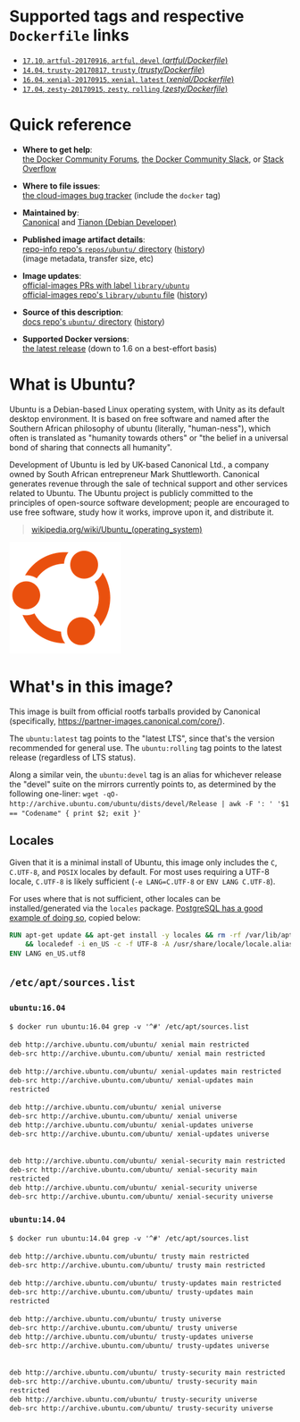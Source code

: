 <!--

********************************************************************************

WARNING:

    DO NOT EDIT "ubuntu/README.md"

    IT IS AUTO-GENERATED

    (from the other files in "ubuntu/" combined with a set of templates)

********************************************************************************

-->

# Supported tags and respective `Dockerfile` links

-	[`17.10`, `artful-20170916`, `artful`, `devel` (*artful/Dockerfile*)](https://github.com/tianon/docker-brew-ubuntu-core/blob/31ebd22e9e83185d69d50b3492911aedf519dd4a/artful/Dockerfile)
-	[`14.04`, `trusty-20170817`, `trusty` (*trusty/Dockerfile*)](https://github.com/tianon/docker-brew-ubuntu-core/blob/31ebd22e9e83185d69d50b3492911aedf519dd4a/trusty/Dockerfile)
-	[`16.04`, `xenial-20170915`, `xenial`, `latest` (*xenial/Dockerfile*)](https://github.com/tianon/docker-brew-ubuntu-core/blob/31ebd22e9e83185d69d50b3492911aedf519dd4a/xenial/Dockerfile)
-	[`17.04`, `zesty-20170915`, `zesty`, `rolling` (*zesty/Dockerfile*)](https://github.com/tianon/docker-brew-ubuntu-core/blob/31ebd22e9e83185d69d50b3492911aedf519dd4a/zesty/Dockerfile)

# Quick reference

-	**Where to get help**:  
	[the Docker Community Forums](https://forums.docker.com/), [the Docker Community Slack](https://blog.docker.com/2016/11/introducing-docker-community-directory-docker-community-slack/), or [Stack Overflow](https://stackoverflow.com/search?tab=newest&q=docker)

-	**Where to file issues**:  
	[the cloud-images bug tracker](https://bugs.launchpad.net/cloud-images) (include the `docker` tag)

-	**Maintained by**:  
	[Canonical](https://partner-images.canonical.com/core/) and [Tianon (Debian Developer)](https://github.com/tianon/docker-brew-ubuntu-core)

-	**Published image artifact details**:  
	[repo-info repo's `repos/ubuntu/` directory](https://github.com/docker-library/repo-info/blob/master/repos/ubuntu) ([history](https://github.com/docker-library/repo-info/commits/master/repos/ubuntu))  
	(image metadata, transfer size, etc)

-	**Image updates**:  
	[official-images PRs with label `library/ubuntu`](https://github.com/docker-library/official-images/pulls?q=label%3Alibrary%2Fubuntu)  
	[official-images repo's `library/ubuntu` file](https://github.com/docker-library/official-images/blob/master/library/ubuntu) ([history](https://github.com/docker-library/official-images/commits/master/library/ubuntu))

-	**Source of this description**:  
	[docs repo's `ubuntu/` directory](https://github.com/docker-library/docs/tree/master/ubuntu) ([history](https://github.com/docker-library/docs/commits/master/ubuntu))

-	**Supported Docker versions**:  
	[the latest release](https://github.com/docker/docker-ce/releases/latest) (down to 1.6 on a best-effort basis)

# What is Ubuntu?

Ubuntu is a Debian-based Linux operating system, with Unity as its default desktop environment. It is based on free software and named after the Southern African philosophy of ubuntu (literally, "human-ness"), which often is translated as "humanity towards others" or "the belief in a universal bond of sharing that connects all humanity".

Development of Ubuntu is led by UK-based Canonical Ltd., a company owned by South African entrepreneur Mark Shuttleworth. Canonical generates revenue through the sale of technical support and other services related to Ubuntu. The Ubuntu project is publicly committed to the principles of open-source software development; people are encouraged to use free software, study how it works, improve upon it, and distribute it.

> [wikipedia.org/wiki/Ubuntu_(operating_system)](https://en.wikipedia.org/wiki/Ubuntu_%28operating_system%29)

![logo](https://raw.githubusercontent.com/docker-library/docs/01c12653951b2fe592c1f93a13b4e289ada0e3a1/ubuntu/logo.png)

# What's in this image?

This image is built from official rootfs tarballs provided by Canonical (specifically, https://partner-images.canonical.com/core/).

The `ubuntu:latest` tag points to the "latest LTS", since that's the version recommended for general use. The `ubuntu:rolling` tag points to the latest release (regardless of LTS status).

Along a similar vein, the `ubuntu:devel` tag is an alias for whichever release the "devel" suite on the mirrors currently points to, as determined by the following one-liner: `wget -qO- http://archive.ubuntu.com/ubuntu/dists/devel/Release | awk -F ': ' '$1 == "Codename" { print $2; exit }'`

## Locales

Given that it is a minimal install of Ubuntu, this image only includes the `C`, `C.UTF-8`, and `POSIX` locales by default. For most uses requiring a UTF-8 locale, `C.UTF-8` is likely sufficient (`-e LANG=C.UTF-8` or `ENV LANG C.UTF-8`).

For uses where that is not sufficient, other locales can be installed/generated via the `locales` package. [PostgreSQL has a good example of doing so](https://github.com/docker-library/postgres/blob/69bc540ecfffecce72d49fa7e4a46680350037f9/9.6/Dockerfile#L21-L24), copied below:

```dockerfile
RUN apt-get update && apt-get install -y locales && rm -rf /var/lib/apt/lists/* \
	&& localedef -i en_US -c -f UTF-8 -A /usr/share/locale/locale.alias en_US.UTF-8
ENV LANG en_US.utf8
```

## `/etc/apt/sources.list`

### `ubuntu:16.04`

```console
$ docker run ubuntu:16.04 grep -v '^#' /etc/apt/sources.list

deb http://archive.ubuntu.com/ubuntu/ xenial main restricted
deb-src http://archive.ubuntu.com/ubuntu/ xenial main restricted

deb http://archive.ubuntu.com/ubuntu/ xenial-updates main restricted
deb-src http://archive.ubuntu.com/ubuntu/ xenial-updates main restricted

deb http://archive.ubuntu.com/ubuntu/ xenial universe
deb-src http://archive.ubuntu.com/ubuntu/ xenial universe
deb http://archive.ubuntu.com/ubuntu/ xenial-updates universe
deb-src http://archive.ubuntu.com/ubuntu/ xenial-updates universe


deb http://archive.ubuntu.com/ubuntu/ xenial-security main restricted
deb-src http://archive.ubuntu.com/ubuntu/ xenial-security main restricted
deb http://archive.ubuntu.com/ubuntu/ xenial-security universe
deb-src http://archive.ubuntu.com/ubuntu/ xenial-security universe
```

### `ubuntu:14.04`

```console
$ docker run ubuntu:14.04 grep -v '^#' /etc/apt/sources.list

deb http://archive.ubuntu.com/ubuntu/ trusty main restricted
deb-src http://archive.ubuntu.com/ubuntu/ trusty main restricted

deb http://archive.ubuntu.com/ubuntu/ trusty-updates main restricted
deb-src http://archive.ubuntu.com/ubuntu/ trusty-updates main restricted

deb http://archive.ubuntu.com/ubuntu/ trusty universe
deb-src http://archive.ubuntu.com/ubuntu/ trusty universe
deb http://archive.ubuntu.com/ubuntu/ trusty-updates universe
deb-src http://archive.ubuntu.com/ubuntu/ trusty-updates universe


deb http://archive.ubuntu.com/ubuntu/ trusty-security main restricted
deb-src http://archive.ubuntu.com/ubuntu/ trusty-security main restricted
deb http://archive.ubuntu.com/ubuntu/ trusty-security universe
deb-src http://archive.ubuntu.com/ubuntu/ trusty-security universe
```

